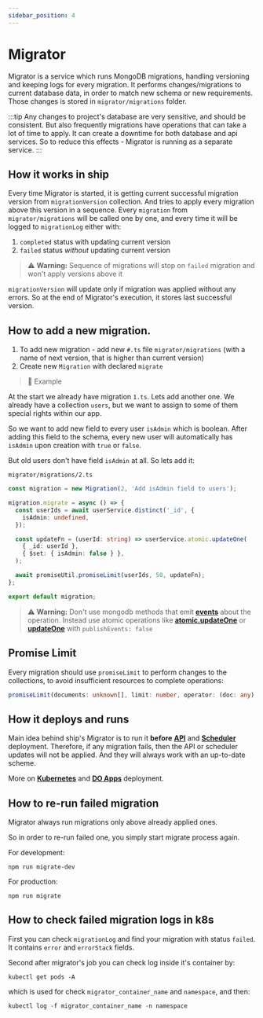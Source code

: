 ```yaml
---
sidebar_position: 4
---
```


# Migrator

Migrator is a service which runs MongoDB migrations, handling versioning and keeping logs for every migration.
It performs changes/migrations to current database data, in order to match new schema or new requirements.
Those changes is stored in `migrator/migrations` folder.

:::tip
Any changes to project's database are very sensitive, and should be consistent. But also frequently migrations have operations that can take a lot of time to apply.
It can create a downtime for both database and api services. So to reduce this effects - Migrator is running as a separate service.
:::
## How it works in ship

Every time Migrator is started, it is getting current successful migration version from `migrationVersion` collection.
And tries to apply every migration above this version in a sequence.
Every `migration` from `migrator/migrations` will be called one by one, and every time it will be logged to `migrationLog` either with:
1. `completed` status with updating current version
2. `failed` status *without* updating current version

> :warning: **Warning:** Sequence of migrations will stop on `failed` migration and won't apply versions above it

`migrationVersion` will update only if migration was applied without any errors.
So at the end of Migrator's execution, it stores last successful version.

## How to add a new migration.

1. To add new migration - add new `#.ts` file `migrator/migrations` (with a name of next version, that is higher than current version)
2. Create new `Migration` with declared `migrate`

> :memo: Example

At the start we already have migration `1.ts`. Lets add another one.
We already have a collection `users`, but we want to assign to some of them special rights within our app.

So we want to add new field to every user `isAdmin` which is boolean.
After adding this field to the schema, every new user will automatically has `isAdmin` upon creation with `true` or `false`.

But old users don't have field `isAdmin` at all. So lets add it:

```migrator/migrations/2.ts```
```typescript
const migration = new Migration(2, 'Add isAdmin field to users');

migration.migrate = async () => {
  const userIds = await userService.distinct('_id', {
    isAdmin: undefined,
  });

  const updateFn = (userId: string) => userService.atomic.updateOne(
    { _id: userId },
    { $set: { isAdmin: false } },
  );

  await promiseUtil.promiseLimit(userIds, 50, updateFn);
};

export default migration;
```

> :warning: **Warning:** Don't use mongodb methods that emit **[events](packages/node-mongo#reactivity)** about the operation. Instead use atomic operations like
**[atomic.updateOne](packages/node-mongo#atomicupdateone)** or **[updateOne](packages/node-mongo#updateconfig)** with `publishEvents: false`

## Promise Limit
Every migration should use `promiseLimit` to perform changes to the collections, to avoid insufficient resources to complete operations:
```typescript
promiseLimit(documents: unknown[], limit: number, operator: (doc: any) => any)
```

## How it deploys and runs

Main idea behind ship's Migrator is to run it **before** **[API](api/overview)** and **[Scheduler](scheduler)** deployment.
Therefore, if any migration fails, then the API or scheduler updates will not be applied. And they will always work with an up-to-date scheme.

More on **[Kubernetes](deployment/kubernetes/overview)** and **[DO Apps](deployment/digital-ocean-apps#set-up-migrator-and-scheduleroptional)** deployment.

## How to re-run failed migration

Migrator always run migrations only above already applied ones.

So in order to re-run failed one, you simply start migrate process again.

For development:
```
npm run migrate-dev
```

For production:
```
npm run migrate
```
## How to check failed migration logs in k8s

First you can check `migrationLog` and find your migration with status `failed`. It contains `error` and `errorStack` fields.

Second after migrator's job you can check log inside it's container by:

```
kubectl get pods -A
```
which is used for check `migrator_container_name` and `namespace`, and then:


```
kubectl log -f migrator_container_name -n namespace
```
